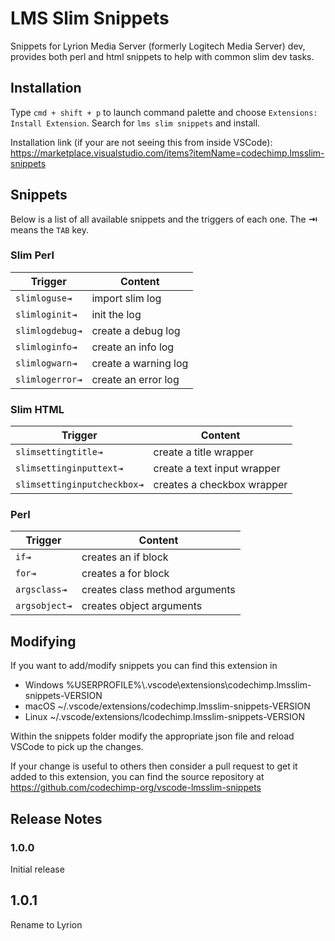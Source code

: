 # LMS Slim Snippets

Snippets for Lyrion Media Server (formerly Logitech Media Server) dev, provides both perl and html snippets to help with common slim dev tasks.

## Installation
Type `cmd + shift + p` to launch command palette and choose `Extensions: Install Extension`. Search for `lms slim snippets` and install.

Installation link (if your are not seeing this from inside VSCode): https://marketplace.visualstudio.com/items?itemName=codechimp.lmsslim-snippets


## Snippets

Below is a list of all available snippets and the triggers of each one. The **⇥** means the `TAB` key.

### Slim Perl
| Trigger           | Content |
| -------           | ------- |
| `slimloguse⇥`     | import slim log |
| `slimloginit⇥`    | init the log |
| `slimlogdebug⇥`   | create a debug log |
| `slimloginfo⇥`    | create an info log |
| `slimlogwarn⇥`    | create a warning log |
| `slimlogerror⇥`   | create an error log |


### Slim HTML
| Trigger                       | Content |
| -------                       | ------- |
| `slimsettingtitle⇥`           | create a title wrapper |
| `slimsettinginputtext⇥`       | create a text input wrapper |
| `slimsettinginputcheckbox⇥`   | creates a checkbox wrapper |

### Perl
| Trigger         | Content |
| -------         | ------- |
| `if⇥`           | creates an if block |
| `for⇥`          | creates a for block |
| `argsclass⇥`    | creates class method arguments |
| `argsobject⇥`   | creates object arguments |

## Modifying
If you want to add/modify snippets you can find this extension in  
* Windows %USERPROFILE%\\.vscode\\extensions\\codechimp.lmsslim-snippets-VERSION
* macOS ~/.vscode/extensions/codechimp.lmsslim-snippets-VERSION
* Linux ~/.vscode/extensions/lcodechimp.lmsslim-snippets-VERSION

Within the snippets folder modify the appropriate json file and reload VSCode to pick up the changes.

If your change is useful to others then consider a pull request to get it added to this extension, you can find the source repository at https://github.com/codechimp-org/vscode-lmsslim-snippets

## Release Notes

### 1.0.0
Initial release

## 1.0.1
Rename to Lyrion
